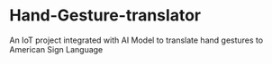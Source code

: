 # Hand-Gesture-translator
An IoT project integrated with AI Model to translate hand gestures to American Sign Language
